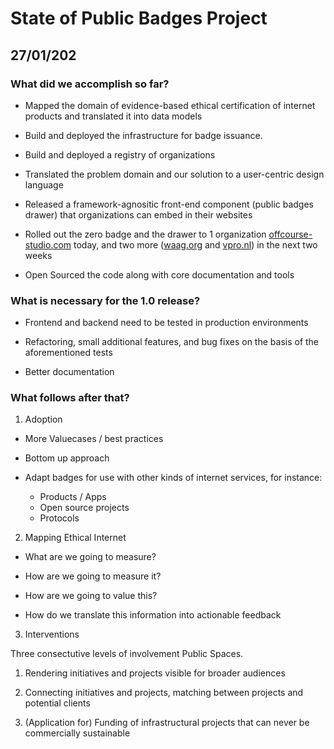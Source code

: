 State of Public Badges Project
==============================

## 27/01/202

### What did we accomplish so far?

+ Mapped the domain of evidence-based ethical certification of internet 
  products and translated it into data models

+ Build and deployed the infrastructure for badge issuance.

+ Build and deployed a registry of organizations

+ Translated the problem domain and our solution to a user-centric design 
  language 

+ Released a framework-agnositic front-end component (public badges drawer) 
  that organizations can embed in their websites 

+ Rolled out the zero badge and the drawer to 1 organization
  [offcourse-studio.com](offcourse-studio.com) today, and two
  more ([waag.org](https://waag.org) and [vpro.nl](https://vpro.nl)) in the 
  next two weeks

+ Open Sourced the code along with core documentation and tools

### What is necessary for the 1.0 release?

+ Frontend and backend need to be tested in production environments

+ Refactoring, small additional features, and bug fixes on the basis 
  of the aforementioned tests

+ Better documentation


### What follows after that?

1. Adoption 

+ More Valuecases / best practices

+ Bottom up approach

+ Adapt badges for use with other kinds of internet services, for instance:
  - Products / Apps
  - Open source projects
  - Protocols


2. Mapping Ethical Internet

+ What are we going to measure?

+ How are we going to measure it?

+ How are we going to value this?


+ How do we translate this information into actionable feedback


3. Interventions

Three consectutive levels of involvement Public Spaces.

1. Rendering initiatives and projects visible for broader audiences

2. Connecting initiatives and projects, matching between projects and potential
   clients 

3. (Application for) Funding of infrastructural projects that can never be
   commercially sustainable
